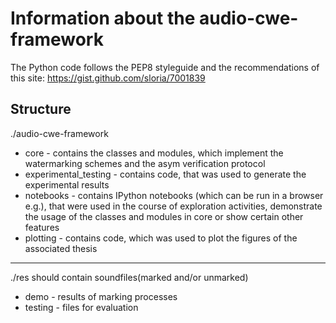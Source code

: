 # Information about the audio-cwe-framework

The Python code follows the PEP8 styleguide and the recommendations of this site: https://gist.github.com/sloria/7001839

Structure
---
./audio-cwe-framework 
- core - contains the classes and modules, which implement the watermarking schemes and the asym verification protocol
- experimental_testing - contains code, that was used to generate the experimental results
- notebooks - contains IPython notebooks (which can be run in a browser e.g.), that were used in the course of
      exploration activities, demonstrate the usage of the classes and modules in core or show  certain other features
- plotting - contains code, which was used to plot the figures of the associated thesis

---

./res should contain soundfiles(marked and/or unmarked) 
- demo - results of marking processes
- testing - files for evaluation
